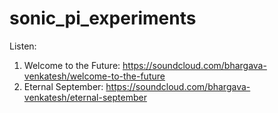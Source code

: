 # sonic_pi_experiments

Listen:

1. Welcome to the Future: https://soundcloud.com/bhargava-venkatesh/welcome-to-the-future
2. Eternal September: https://soundcloud.com/bhargava-venkatesh/eternal-september
